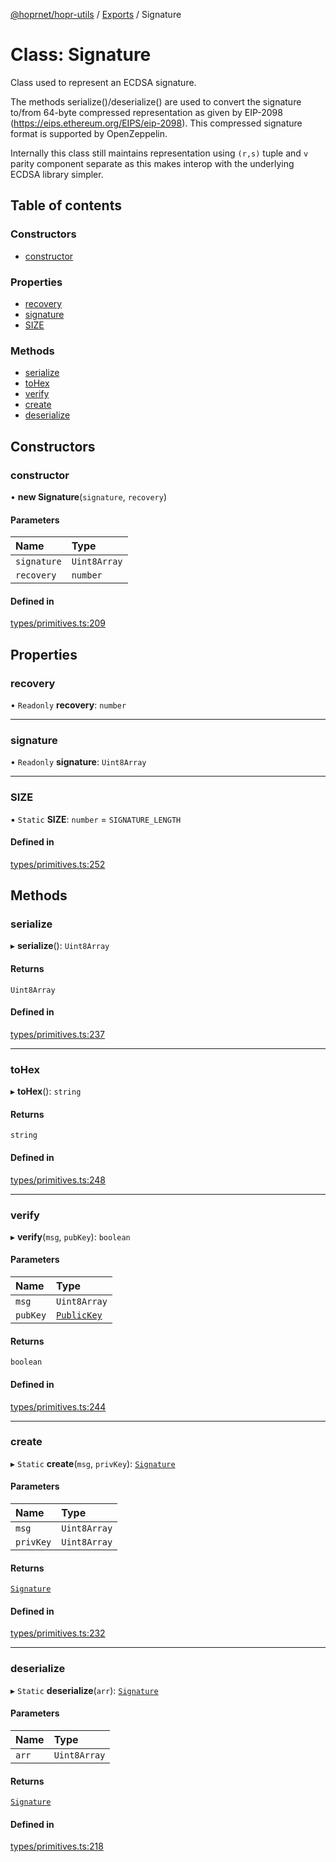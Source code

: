 [@hoprnet/hopr-utils](../README.md) / [Exports](../modules.md) / Signature

# Class: Signature

Class used to represent an ECDSA signature.

The methods serialize()/deserialize() are used to convert the signature
to/from 64-byte compressed representation as given by EIP-2098 (https://eips.ethereum.org/EIPS/eip-2098).
This compressed signature format is supported by OpenZeppelin.

Internally this class still maintains representation using `(r,s)` tuple and `v` parity component separate
as this makes interop with the underlying ECDSA library simpler.

## Table of contents

### Constructors

- [constructor](Signature.md#constructor)

### Properties

- [recovery](Signature.md#recovery)
- [signature](Signature.md#signature)
- [SIZE](Signature.md#size)

### Methods

- [serialize](Signature.md#serialize)
- [toHex](Signature.md#tohex)
- [verify](Signature.md#verify)
- [create](Signature.md#create)
- [deserialize](Signature.md#deserialize)

## Constructors

### constructor

• **new Signature**(`signature`, `recovery`)

#### Parameters

| Name | Type |
| :------ | :------ |
| `signature` | `Uint8Array` |
| `recovery` | `number` |

#### Defined in

[types/primitives.ts:209](https://github.com/hoprnet/hoprnet/blob/master/packages/utils/src/types/primitives.ts#L209)

## Properties

### recovery

• `Readonly` **recovery**: `number`

___

### signature

• `Readonly` **signature**: `Uint8Array`

___

### SIZE

▪ `Static` **SIZE**: `number` = `SIGNATURE_LENGTH`

#### Defined in

[types/primitives.ts:252](https://github.com/hoprnet/hoprnet/blob/master/packages/utils/src/types/primitives.ts#L252)

## Methods

### serialize

▸ **serialize**(): `Uint8Array`

#### Returns

`Uint8Array`

#### Defined in

[types/primitives.ts:237](https://github.com/hoprnet/hoprnet/blob/master/packages/utils/src/types/primitives.ts#L237)

___

### toHex

▸ **toHex**(): `string`

#### Returns

`string`

#### Defined in

[types/primitives.ts:248](https://github.com/hoprnet/hoprnet/blob/master/packages/utils/src/types/primitives.ts#L248)

___

### verify

▸ **verify**(`msg`, `pubKey`): `boolean`

#### Parameters

| Name | Type |
| :------ | :------ |
| `msg` | `Uint8Array` |
| `pubKey` | [`PublicKey`](PublicKey.md) |

#### Returns

`boolean`

#### Defined in

[types/primitives.ts:244](https://github.com/hoprnet/hoprnet/blob/master/packages/utils/src/types/primitives.ts#L244)

___

### create

▸ `Static` **create**(`msg`, `privKey`): [`Signature`](Signature.md)

#### Parameters

| Name | Type |
| :------ | :------ |
| `msg` | `Uint8Array` |
| `privKey` | `Uint8Array` |

#### Returns

[`Signature`](Signature.md)

#### Defined in

[types/primitives.ts:232](https://github.com/hoprnet/hoprnet/blob/master/packages/utils/src/types/primitives.ts#L232)

___

### deserialize

▸ `Static` **deserialize**(`arr`): [`Signature`](Signature.md)

#### Parameters

| Name | Type |
| :------ | :------ |
| `arr` | `Uint8Array` |

#### Returns

[`Signature`](Signature.md)

#### Defined in

[types/primitives.ts:218](https://github.com/hoprnet/hoprnet/blob/master/packages/utils/src/types/primitives.ts#L218)
